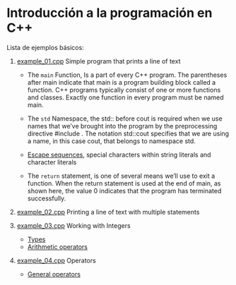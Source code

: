 # Introducción a la programación en C++

Lista de ejemplos básicos:

 1. <u>example_01.cpp</u> Simple program that prints a line of text 
   
    - The ```main``` Function, Is a part of every C++ program. The parentheses after main indicate that main is a program building block called a function. C++ programs typically consist of one or more functions and classes.  Exactly one function in every program must be named main.
    
    - The ```std``` Namespace, the std:: before cout is required when we use names that we’ve brought into the program by the preprocessing directive #include <iostream>. The notation std::cout specifies that we are using a name, in this case cout, that belongs to namespace std. 
    
    - [Escape sequences](https://en.cppreference.com/w/cpp/language/escape), special characters within string literals and character literals
    
    - The ```return``` statement, is one of several means we’ll use to exit a function. When the return statement is used at the end of main, as shown here, the value 0 indicates that the program has terminated successfully.
    
1. <u>example_02.cpp</u> Printing a line of text with multiple statements
1. <u>example_03.cpp</u> Working with Integers
    - [Types](https://en.cppreference.com/w/cpp/language/types)
    - [Arithmetic operators](https://en.cppreference.com/w/cpp/language/operator_arithmetic)
1. <u>example_04.cpp</u> Operators
    - [General operators](http://www.cplusplus.com/doc/tutorial/operators/)

